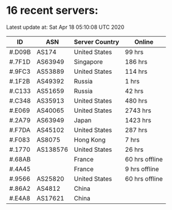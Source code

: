 # 16 recent servers:

Latest update at: Sat Apr 18 05:10:08 UTC 2020

| ID | ASN | Server Country | Online |
| -- | --- | -------------- | ------ |
| #.D09B | AS174 | United States | 99 hrs |
| #.7F1D | AS63949 | Singapore | 186 hrs |
| #.9FC3 | AS53889 | United States | 114 hrs |
| #.1F2B | AS49392 | Russia | 1 hrs |
| #.C133 | AS51659 | Russia | 42 hrs |
| #.C348 | AS35913 | United States | 480 hrs |
| #.E069 | AS40065 | United States | 2743 hrs |
| #.2A79 | AS63949 | Japan | 1423 hrs |
| #.F7DA | AS45102 | United States | 287 hrs |
| #.F083 | AS8075 | Hong Kong | 7 hrs |
| #.1770 | AS138576 | United States | 26 hrs |
| #.68AB |  | France | 60 hrs offline |
| #.4A45 |  | France | 9 hrs offline |
| #.9566 | AS25820 | United States | 60 hrs offline |
| #.86A2 | AS4812 | China | |
| #.E4A8 | AS17621 | China | |


